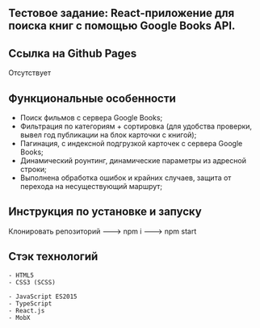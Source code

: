 ## Тестовое задание: React-приложение для поиска книг с помощью Google Books API.

## Ссылка на Github Pages

Отсутствует

## Функциональные особенности

- Поиск фильмов с сервера Google Books;
- Фильтрация по категориям + сортировка (для удобства проверки, вывел год публикации на блок карточки с книгой);
- Пагинация, с индексной подгрузкой карточек с сервера Google Books;
- Динамический роунтинг, динамические параметры из адресной строки;
- Выполнена обработка ошибок и крайних случаев, защита от перехода на несуществующий маршрут;

## Инструкция по установке и запуску

Клонировать репозиторий ---> npm i ---> npm start

## Стэк технологий

```
- HTML5
- CSS3 (SCSS)
```

```JS
- JavaScript ES2015
- TypeScript
- React.js
- MobX
```
